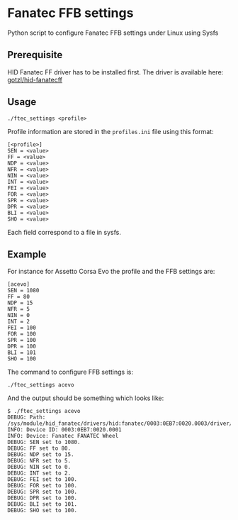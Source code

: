 # Fanatec FFB settings

Python script to configure Fanatec FFB settings under Linux using Sysfs


## Prerequisite
HID Fanatec FF driver has to be installed first.
The driver is available here: [gotzl/hid-fanatecff](https://github.com/gotzl/hid-fanatecff/)


## Usage

```
./ftec_settings <profile>
```

Profile information are stored in the `profiles.ini` file using this format:
```
[<profile>]
SEN = <value>
FF = <value>
NDP = <value>
NFR = <value>
NIN = <value>
INT = <value>
FEI = <value>
FOR = <value>
SPR = <value>
DPR = <value>
BLI = <value>
SHO = <value>
```
Each field correspond to a file in sysfs.


## Example

For instance for Assetto Corsa Evo the profile and the FFB settings are:
```
[acevo]
SEN = 1080
FF = 80
NDP = 15
NFR = 5
NIN = 0
INT = 2
FEI = 100
FOR = 100
SPR = 100
DPR = 100
BLI = 101
SHO = 100
```

The command to configure FFB settings is:
```
./ftec_settings acevo
```

And the output should be something which looks like:
```console
$ ./ftec_settings acevo
DEBUG: Path: /sys/module/hid_fanatec/drivers/hid:fanatec/0003:0EB7:0020.0003/driver/0003:0EB7:0020.0001/ftec_tuning/0003:0EB7:0020.0001
INFO: Device ID: 0003:0EB7:0020.0001
INFO: Device: Fanatec FANATEC Wheel
DEBUG: SEN set to 1080.
DEBUG: FF set to 80.
DEBUG: NDP set to 15.
DEBUG: NFR set to 5.
DEBUG: NIN set to 0.
DEBUG: INT set to 2.
DEBUG: FEI set to 100.
DEBUG: FOR set to 100.
DEBUG: SPR set to 100.
DEBUG: DPR set to 100.
DEBUG: BLI set to 101.
DEBUG: SHO set to 100.
```
